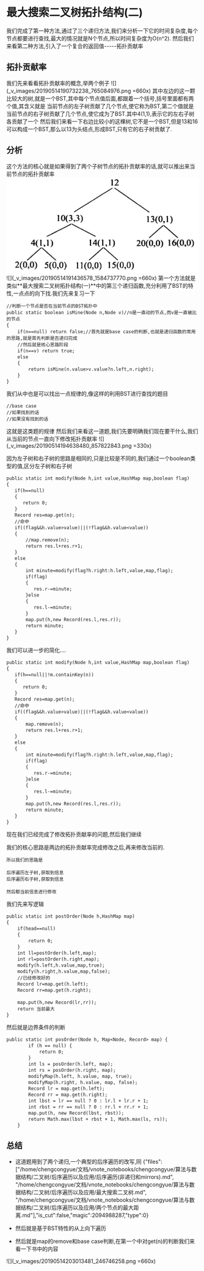 # 最大搜索二叉树拓扑结构(二)
我们完成了第一种方法,通过了三个递归方法,我们来分析一下它的时间复杂度,每个节点都要进行查找,最大的情况就是N个节点,所以时间复杂度为O(n^2).
然后我们来看第二种方法,引入了一个复合的返回值-----拓扑贡献率
## 拓扑贡献率
我们先来看看拓扑贡献率的概念,举两个例子
![](_v_images/20190514190732238_765084976.png =660x)
其中左边的这一颗比较大的树,就是一个BST,其中每个节点值后面,都跟着一个括号,括号里面都有两个值,其含义就是
当前节点的左子树贡献了几个节点,使它称为BST,第二个值就是当前节点的右子树贡献了几个节点,使它成为了BST.其中4(1,1),表示它的左右子树各贡献了一个
然后我们来看一下右边比较小的这棵树,它不是一个BST,但是13和16可以构成一个BST,那么以13为头结点,形成BST,只有它的右子树贡献了.
## 分析
这个方法的核心就是如果得到了两个子树节点的拓扑贡献率的话,就可以推出来当前节点的拓扑贡献率  
![](_v_images/20190514191315173_1308890351.png)
![](_v_images/20190514191436578_1584737770.png =660x)
第一个方法就是类似**最大搜索二叉树拓扑结构(一)**中的第三个递归函数,充分利用了BST的特性,一点点的向下找.我们先来复习一下
```
//判断一个节点是否在当前节点的BST拓扑中
public static boolean isMine(Node n,Node v)//n是一直动的节点,而v是一直被比的节点
{
    if(n==null) return false;//首先就是base case的判断,也就是递归函数的常用的思路,就是首先判断是否递归完成
    //然后就是核心思路阶段
    if(n==v) return true;
    else
    {
        return isMine(n.value>v.value?n.left,n.right);
    }
}
```
我们从中也是可以找出一点规律的,像这样的利用BST进行查找的题目
```
//base case
//如果找到的话
//如果没有找到的话
```
这就是这类题的规律
然后我们来看这一道题,我们先要明确我们现在要干什么,我们从当前的节点一直向下修改拓扑贡献率
![](_v_images/20190514194638480_857822843.png =330x)

因为左子树和右子树的思路是相同的,只是比较是不同的,我们通过一个boolean类型的值,区分左子树和右子树
```
public static int modify(Node h,int value,HashMap map,boolean flag)
{
   if(h==null)
   {
      return 0;
   }
   Record res=map.get(n);
   //命中
   if((flag&&h.value>value)||(!flag&&h.value<value))
   {
       //map.remove(n);
       return res.l+res.r+1;
   }
   else
   {
       int minute=modify(flag?h.right:h.left,value,map,flag);
       if(flag)
       {
          res.r-=minute;
       }else
       {
          res.l-=minute;
       }
       map.put(h,new Record(res.l,res.r));
       return minute;
   }
}
```
我们可以进一步的简化....
```
public static int modify(Node h,int value,HashMap map,boolean flag)
{
   if(h==null||!m.containKey(n))
   {
      return 0;
   }
   Record res=map.get(n);
   //命中
   if((flag&&h.value>value)||(!flag&&h.value<value))
   {
       map.remove(n);
       return res.l+res.r+1;
   }
   else
   {
       int minute=modify(flag?h.right:h.left,value,map,flag);
       if(flag)
       {
          res.r-=minute;
       }else
       {
          res.l-=minute;
       }
       map.put(h,new Record(res.l,res.r));
       return minute;
   }
}
```
现在我们已经完成了修改拓扑贡献率的问题,然后我们继续

我们的核心思路是两边的拓扑贡献率完成修改之后,再来修改当前的.
```
所以我们的思路是

后序遍历左子树,获取到信息
后序遍历右子树,获取到信息

然后都当前信息进行修改
```
我们先来写逻辑
```
public static int postOrder(Node h,HashMap map)
{
    if(head==null)
    {
        return 0; 
    }
    int ll=postOrder(h.left,map);
    int rl=postOrder(h.right,map);
    modify(h.left,h.value,map,true);
    modify(h.right,h.value,map,false);
    //已经修改好的
    Record lr=map.get(h.left);
    Record rr=map.get(h.right);
      
    map.put(h,new Record(lr,rr));
    return 当前最大 
}
```
然后就是边界条件的判断
```
public static int posOrder(Node h, Map<Node, Record> map) {
		if (h == null) {
			return 0;
		}
		int ls = posOrder(h.left, map);
		int rs = posOrder(h.right, map);
		modifyMap(h.left, h.value, map, true);
		modifyMap(h.right, h.value, map, false);
		Record lr = map.get(h.left);
		Record rr = map.get(h.right);
		int lbst = lr == null ? 0 : lr.l + lr.r + 1;
		int rbst = rr == null ? 0 : rr.l + rr.r + 1;
		map.put(h, new Record(lbst, rbst));
		return Math.max(lbst + rbst + 1, Math.max(ls, rs));
	}
```

## 总结
* 这道题用到了两个递归,一个典型的后序遍历的改写,同
{"files":["/home/chengcongyue/文档/vnote_notebooks/chengcongyue/算法与数据结构/二叉树/后序遍历以及应用/后序遍历(非递归和mirrors).md",
            "/home/chengcongyue/文档/vnote_notebooks/chengcongyue/算法与数据结构/二叉树/后序遍历以及应用/最大搜索二叉树.md",
            "/home/chengcongyue/文档/vnote_notebooks/chengcongyue/算法与数据结构/二叉树/后序遍历以及应用/两个节点的最大距离.md"],"is_cut":false,"magic":2094988287,"type":0}

* 然后就是基于BST特性的从上向下遍历
* 然后就是map的remove和base case判断,在第一个中对get(n)的判断我们来看一下书中的内容

![](_v_images/20190514203013481_246746258.png =660x)